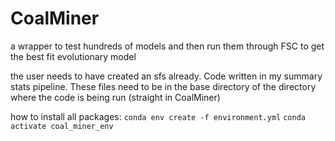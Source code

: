 # CoalMiner
a wrapper to test hundreds of models and then run them through FSC to get the best fit evolutionary model

the user needs to have created an sfs already. Code written in my summary stats pipeline. These files need to be in the base directory of the directory where the code is being run (straight in CoalMiner)

<!-- To use fsc28, you need to add fsc28 to the path using `export PATH=$PATH:[path_to_current_working_dir]` -->

<!-- You may also need to change permissions. Do that by doing this: `chmod +x fsc28_linux64/fsc28` -->

how to install all packages: 
`conda env create -f environment.yml`
`conda activate coal_miner_env`